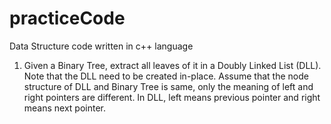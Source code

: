 practiceCode
============
Data Structure code written in c++ language

1. Given a Binary Tree, extract all leaves of it in a Doubly Linked List (DLL). Note that the DLL need to be created in-place. Assume that the node structure of DLL and Binary Tree is same, only the meaning of left and right pointers are different. In DLL, left means previous pointer and right means next pointer.
